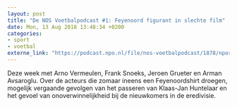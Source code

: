 ```yaml
---
layout: post
title: "De NOS Voetbalpodcast #1: Feyenoord figurant in slechte film"
date: Mon, 13 Aug 2018 13:48:34 +0200
categories: 
- sport 
- voetbal 
externe_link: "https://podcast.npo.nl/file/nos-voetbalpodcast/1878/nporadio1_nos-voetbalpodcast_20180813_de-nos-voetbalpodcast-1-feyenoord-figurant-in-slechte-film.mp3"
---
```


Deze week met Arno Vermeulen, Frank Snoeks, Jeroen Grueter en Arman Avsaroglu. 
Over de acteurs die zomaar ineens een Feyenoordshirt droegen,
mogelijk vergaande gevolgen van het passeren van Klaas-Jan Huntelaar 
en het gevoel van onoverwinnelijkheid bij de nieuwkomers in de eredivisie.

